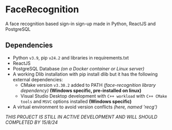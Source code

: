 # FaceRecognition
 A face recognition based sign-in sign-up made in Python, ReactJS and PostgreSQL

## Dependencies
- Python `v3.9`, pip `v24.2` and libraries in requirements.txt
- ReactJS
- PostgreSQL Database *(on a Docker container or Linux server)*
- A working Dlib installation with pip install dlib but it has the following external dependencies:
    - CMake version `v3.30.2` added to PATH *(face-recognition library dependency)* **(Windows specific, pre-installed on linux)**
    - Visual Studio Desktop development with `C++ workload` with `C++ CMake tools` and `MSVC` options installed **(Windows specific)**
- A virtual environment to avoid version conflicts *(here, named 'recg')*

*THIS PROJECT IS STILL IN ACTIVE DEVELOPMENT AND WILL SHOULD COMPLETED BY 15/8/24*
